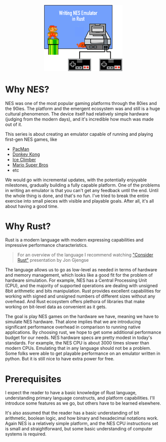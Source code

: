 <div style="text-align:center"><img src="./images/intro.png" width="50%"/></div>

# Why NES? 

NES was one of the most popular gaming platforms through the 80ies and the 90ies. The platform and the emergent ecosystem was and still is a huge cultural phenomenon. The device itself had relatively simple hardware  (judging from the modern days), and it's incredible how much was made out of it. 

This series is about creating an emulator capable of running and playing first-gen NES games, like 
- [PacMan](https://en.wikipedia.org/wiki/Pac-Man)
- [Donkey Kong](https://en.wikipedia.org/wiki/Donkey_Kong)
- [Ice Climber](https://en.wikipedia.org/wiki/Ice_Climber)
- [Mario Super Bros](https://en.wikipedia.org/wiki/Super_Mario_Bros)
- etc

We would go with incremental updates, with the potentially enjoyable milestones, gradually building a fully capable platform. One of the problems in writing an emulator is that you can't get any feedback until the end. Until the whole thing is done, and that's no fun. I've tried to break the entire exercise into small pieces with visible and playable goals. After all, it's all about having a good time. 


# Why Rust? 

Rust is a modern language with modern expressing capabilities and impressive performance characteristics. 

> For an overview of the language I recommend watching ["Consider Rust"](https://www.youtube.com/watch?v=DnT-LUQgc7s) presentation by Jon Gjengse

The language allows us to go as low-level as needed in terms of hardware and memory management, which looks like a good fit for the problem of hardware simulation. For example, NES has a Central Processing Unit (CPU), and the majority of supported operations are dealing with unsigned 8bit arithmetic and bits manipulation. Rust provides excellent capabilities for working with signed and unsigned numbers of different sizes without any overhead. And Rust ecosystem offers plethora of libraries that make working on bit-level data as convenient as it gets. 

The goal is play NES games on the hardware we have, meaning we have to simulate NES hardware. That alone implies that we are introducing significant performance overhead in comparison to running native applications. 
By choosing rust, we hope to get some additional performance budget for our needs. NES hardware specs are pretty modest in today's standards. For example, the NES CPU is about 3000 times slower than modern CPUs. Emulating that in any language should not be a problem. Some folks were able to get playable performance on an emulator written in python. But it is still nice to have extra power for free. 

# Prerequisites

I expect the reader to have a basic knowledge of Rust language, understanding primary language constructs, and platform capabilities. I'll introduce some features as we go, but others have to be learned elsewhere.

It's also assumed that the reader has a basic understanding of bit arithmetic, boolean logic, and how binary and  hexadecimal notations work. Again NES is a relatively simple platform, and the NES CPU instructions set is small and straightforward, but some basic understanding of computer systems is required. 

